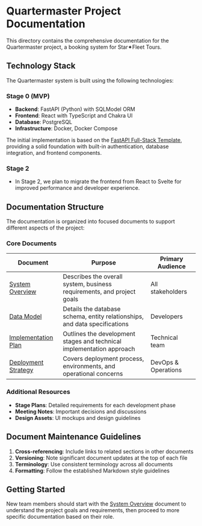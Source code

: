 # Quartermaster Project Documentation

This directory contains the comprehensive documentation for the Quartermaster project, a booking system for Star✦Fleet Tours.

## Technology Stack

The Quartermaster system is built using the following technologies:

### Stage 0 (MVP)
- **Backend**: FastAPI (Python) with SQLModel ORM
- **Frontend**: React with TypeScript and Chakra UI
- **Database**: PostgreSQL
- **Infrastructure**: Docker, Docker Compose

The initial implementation is based on the [FastAPI Full-Stack Template](https://github.com/fastapi/full-stack-fastapi-template), providing a solid foundation with built-in authentication, database integration, and frontend components.

### Stage 2
- In Stage 2, we plan to migrate the frontend from React to Svelte for improved performance and developer experience.

## Documentation Structure

The documentation is organized into focused documents to support different aspects of the project:

### Core Documents

| Document                                        | Purpose                                                                    | Primary Audience    |
| ----------------------------------------------- | -------------------------------------------------------------------------- | ------------------- |
| [System Overview](./system_overview.md)         | Describes the overall system, business requirements, and project goals     | All stakeholders    |
| [Data Model](./data_model.md)                   | Details the database schema, entity relationships, and data specifications | Developers          |
| [Implementation Plan](./implementation_plan.md) | Outlines the development stages and technical implementation approach      | Technical team      |
| [Deployment Strategy](./deployment_strategy.md) | Covers deployment process, environments, and operational concerns          | DevOps & Operations |

### Additional Resources

- **Stage Plans**: Detailed requirements for each development phase
- **Meeting Notes**: Important decisions and discussions
- **Design Assets**: UI mockups and design guidelines

## Document Maintenance Guidelines

1. **Cross-referencing**: Include links to related sections in other documents
2. **Versioning**: Note significant document updates at the top of each file
3. **Terminology**: Use consistent terminology across all documents
4. **Formatting**: Follow the established Markdown style guidelines

## Getting Started

New team members should start with the [System Overview](./system_overview.md) document to understand the project goals and requirements, then proceed to more specific documentation based on their role.
